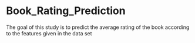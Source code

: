 # Book_Rating_Prediction

The goal of this study is to predict the average rating of the book according to the features given in the data set
